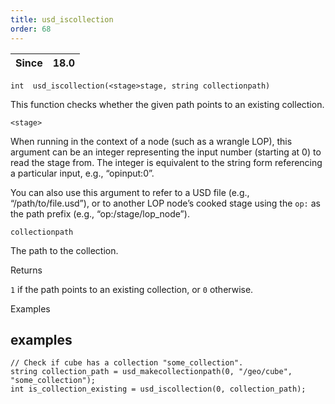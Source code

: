 ```yaml
---
title: usd_iscollection
order: 68
---
```

| Since | 18.0 |
| --- | --- |

`int  usd_iscollection(<stage>stage, string collectionpath)`

This function checks whether the given path points to an existing collection.

`<stage>`

When running in the context of a node (such as a wrangle LOP), this argument can be an integer representing the input number (starting at 0) to read the stage from. The integer is equivalent to the string form referencing a particular input, e.g., “opinput:0”.

You can also use this argument to refer to a USD file (e.g., “/path/to/file.usd”), or to another LOP node’s cooked stage using the `op:` as the path prefix (e.g., “op:/stage/lop_node”).

`collectionpath`

The path to the collection.

Returns

`1` if the path points to an existing collection, or `0` otherwise.

Examples

## examples

```vex
// Check if cube has a collection "some_collection".
string collection_path = usd_makecollectionpath(0, "/geo/cube", "some_collection");
int is_collection_existing = usd_iscollection(0, collection_path);

```
